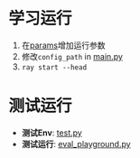 # 学习运行
1. 在[params](params)增加运行参数
2. 修改`config_path` in [main.py](main.py)
3. `ray start --head` 

# 测试运行
- **测试Env**: [test.py](..%2F..%2F..%2Fenv%2Frack_v3%2Ftest%2Ftest.py)
- **测试运行**: [eval_playground.py](test%2Feval_playground.py)
